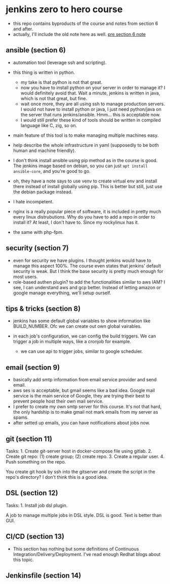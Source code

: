 # jenkins zero to hero course

- this repo contains byproducts of the course and notes from section 6 and
after.
- actually, I'll include the old note here as well. [pre section 6
note](/note_pre_section6.md)

## ansible (section 6)

- automation tool (leverage ssh and scripting).
- this thing is written in python.
  - my take is that python is not that great.
  - now you have to install python on your server in order to manage it? I
  would definitely avoid that. Wait a minute, jenkins is written in java, which
  is not that great, but fine.
  - wait once more, they are all using ssh to manage production servers. I
  would not have to install python or java, I just need python/java on the
  server that runs jenkins/ansible. Hmm… this is acceptable now.
  - I would still prefer these kind of tools should be written in compiled
  language like C, zig, so on.
- main feature of this tool is to make managing multiple machines easy.
- help describe the whole infrastructure in yaml (supposedly to be both human
and machine friendly).

- I don't think install ansible using pip method as in the course is good. The
jenkins image based on debian, so you can just `apt install ansible-core`, and
you're good to go.
- oh, they have a note says to use venv to create virtual env and install there
instead of install globally using pip. This is better but still, just use the
debian package instead.
- I hate incompetent.

- nginx is a really popular piece of software, it is included in pretty much
every linux distrubutions. Why do you have to add a repo in order to install
it? At least, I don't have to. Since my rockylinux has it.
- the same with php-fpm.

## security (section 7)

- even for security we have plugins. I thought jenkins would have to manage
this aspect 100%. The course even states that jenkins' default security is
weak. But I think the base security is pretty much enough for most users.
- role-based authen plugin? to add the functionalities similar to aws IAM? I
see, I can understand aws and gcp better. Instead of letting amazon or google
manage everything, we'll setup ourself.

## tips & tricks (section 8)

- jenkins has some default global variables to show information like
BUILD_NUMBER. Ofc we can create out own global vairables.

- in each job's configuration, we can config the build triggers. We can trigger
a job in multiple ways, like a cronjob for example.
  - we can use api to trigger jobs, similar to google scheduler.

## email (section 9)

- basically add smtp information from email service provider and send email.
- aws ses is acceptable, but gmail seems like a bad idea. Google mail service
is the main service of Google, they are trying their best to prevent people
host their own mail service.
- I prefer to create my own smtp server for this course. It's not that hard,
the only hardship is to make gmail not mark emails from my server as spams.
- after setted up emails, you can have notifications about jobs now.

## git (section 11)

Tasks:
    1. Create git-server host in docker-compose file using gitlab.
    2. Create git repo: (1) create group; (2) create repo.
    3. Create a regular user.
    4. Push something on the repo.

You create git hook by ssh into the gitserver and create the script in the
repo's directory? I don't think this is a good idea.

## DSL (section 12)

Tasks:
    1. Install job dsl plugin.

A job to manage multiple jobs in DSL style. DSL is good. Text is better than
GUI.

## CI/CD (section 13)

- This section has nothing but some definitions of Continuous
  Integration/Delivery/Deployment. I've read enough Redhat blogs about this
  topic.

## Jenkinsfile (section 14)

